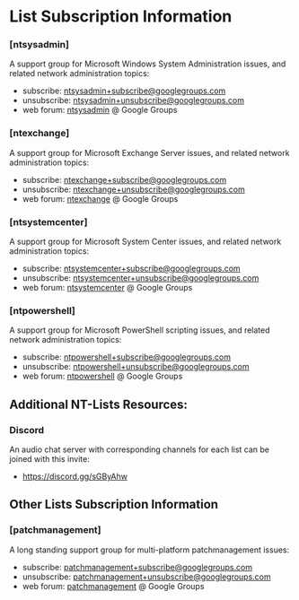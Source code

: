 # List Subscription Information

### [ntsysadmin]
A support group for Microsoft Windows System Administration issues, and related network administration topics:
- subscribe: [ntsysadmin+subscribe@googlegroups.com](mailto:ntsysadmin+subscribe@googlegroups.com?subject=subscribe)
- unsubscribe: [ntsysadmin+unsubscribe@googlegroups.com](mailto:ntsysadmin+unsubscribe@googlegroups.com?subject=unsubscribe)
- web forum: [ntsysadmin](https://groups.google.com/d/forum/ntsysadmin) @ Google Groups

### [ntexchange]
A support group for Microsoft Exchange Server issues, and related network administration topics:
- subscribe: [ntexchange+subscribe@googlegroups.com](mailto:ntexchange+subscribe@googlegroups.com?subject=subscribe)
- unsubscribe: [ntexchange+unsubscribe@googlegroups.com](mailto:ntexchange+unsubscribe@googlegroups.com?subject=unsubscribe)
- web forum: [ntexchange](https://groups.google.com/d/forum/ntexchange) @ Google Groups

### [ntsystemcenter]
A support group for Microsoft System Center issues, and related network administration topics:
- subscribe: [ntsystemcenter+subscribe@googlegroups.com](mailto:ntsystemcenter+subscribe@googlegroups.com?subject=subscribe)
- unsubscribe: [ntsystemcenter+unsubscribe@googlegroups.com](mailto:ntsystemcenter+unsubscribe@googlegroups.com?subject=unsubscribe)
- web forum: [ntsystemcenter](https://groups.google.com/d/forum/ntsystemcenter) @ Google Groups

### [ntpowershell]
A support group for Microsoft PowerShell scripting issues, and related network administration topics:
- subscribe: [ntpowershell+subscribe@googlegroups.com](mailto:ntpowershell+subscribe@googlegroups.com?subject=subscribe)
- unsubscribe: [ntpowershell+unsubscribe@googlegroups.com](mailto:ntpowershell+unsubscribe@googlegroups.com?subject=unsubscribe)
- web forum: [ntpowershell](https://groups.google.com/d/forum/ntpowershell) @ Google Groups

## Additional NT-Lists Resources:

### Discord
An audio chat server with corresponding channels for each list can be joined with this invite:
- https://discord.gg/sGByAhw

## Other Lists Subscription Information

### [patchmanagement]

A long standing support group for multi-platform patchmanagement issues:
- subscribe: [patchmanagement+subscribe@googlegroups.com](mailto:patchmanagement+subscribe@googlegroups.com?subject=subscribe)
- unsubscribe: [patchmanagement+unsubscribe@googlegroups.com](mailto:patchmanagement+unsubscribe@googlegroups.com?subject=unsubscribe)
- web forum: [patchmanagement](https://groups.google.com/d/forum/patchmanagement) @ Google Groups
